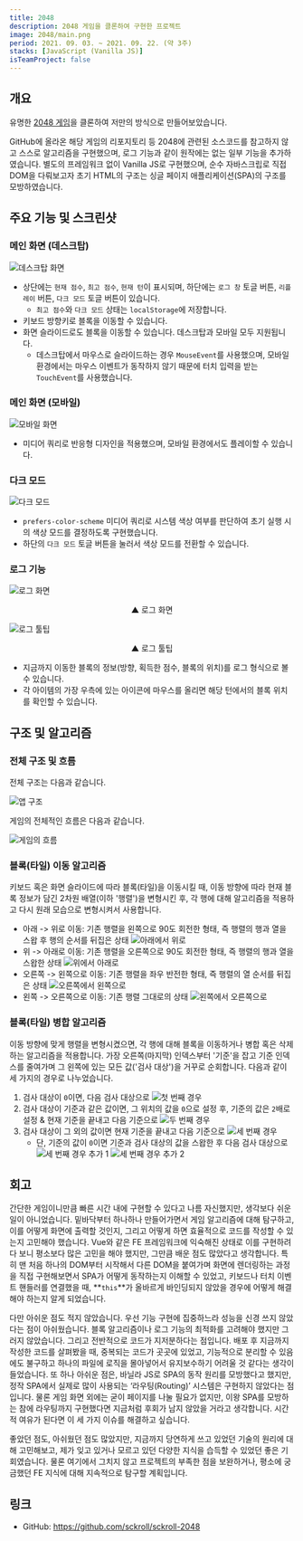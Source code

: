 ```yaml
---
title: 2048
description: 2048 게임을 클론하여 구현한 프로젝트
image: 2048/main.png
period: 2021. 09. 03. ~ 2021. 09. 22. (약 3주)
stacks: [JavaScript (Vanilla JS)]
isTeamProject: false
---
```


## 개요

유명한 [2048 게임](https://play2048.co/)을 클론하여 저만의 방식으로 만들어보았습니다.

GitHub에 올라온 해당 게임의 리포지토리 등 2048에 관련된 소스코드를 참고하지 않고 스스로 알고리즘을 구현했으며, 로그 기능과 같이 원작에는 없는 일부 기능을 추가하였습니다. 별도의 프레임워크 없이 Vanilla JS로 구현했으며, 순수 자바스크립로 직접 DOM을 다뤄보고자 초기 HTML의 구조는 싱글 페이지 애플리케이션(SPA)의 구조를 모방하였습니다.

## 주요 기능 및 스크린샷

### 메인 화면 (데스크탑)

![데스크탑 화면](/images/projects/2048/desktop.png)

- 상단에는 `현재 점수`, `최고 점수`, `현재 턴`이 표시되며, 하단에는 `로그 창` 토글 버튼, `리플레이` 버튼, `다크 모드` 토글 버튼이 있습니다.
    - `최고 점수`와 `다크 모드` 상태는 `localStorage`에 저장합니다.
- 키보드 방향키로 블록을 이동할 수 있습니다.
- 화면 슬라이드로도 블록을 이동할 수 있습니다. 데스크탑과 모바일 모두 지원됩니다.
    - 데스크탑에서 마우스로 슬라이드하는 경우 `MouseEvent`를 사용했으며, 모바일 환경에서는 마우스 이벤트가 동작하지 않기 때문에 터치 입력을 받는 `TouchEvent`를 사용했습니다.

### 메인 화면 (모바일)

![모바일 화면](/images/projects/2048/mobile.png)

- 미디어 쿼리로 반응형 디자인을 적용했으며, 모바일 환경에서도 플레이할 수 있습니다.

### 다크 모드

![다크 모드](/images/projects/2048/darkmode.png)

- `prefers-color-scheme` 미디어 쿼리로 시스템 색상 여부를 판단하여 초기 실행 시의 색상 모드를 결정하도록 구현했습니다.
- 하단의 `다크 모드` 토글 버튼을 눌러서 색상 모드를 전환할 수 있습니다.

### 로그 기능

![로그 화면](/images/projects/2048/log-1.png)
<p align="center">▲ 로그 화면</p>

![로그 툴팁](/images/projects/2048/log-2.png)
<p align="center">▲ 로그 툴팁</p>

- 지금까지 이동한 블록의 정보(방향, 획득한 점수, 블록의 위치)를 로그 형식으로 볼 수 있습니다.
- 각 아이템의 가장 우측에 있는 아이콘에 마우스를 올리면 해당 턴에서의 블록 위치를 확인할 수 있습니다.

## 구조 및 알고리즘

### 전체 구조 및 흐름

전체 구조는 다음과 같습니다.

![앱 구조](/images/projects/2048/structure.png)

게임의 전체적인 흐름은 다음과 같습니다.

![게임의 흐름](/images/projects/2048/flow.png)

### 블록(타일) 이동 알고리즘

키보드 혹은 화면 슬라이드에 따라 블록(타일)을 이동시킬 때, 이동 방향에 따라 현재 블록 정보가 담긴 2차원 배열(이하 '행렬')을 변형시킨 후, 각 행에 대해 알고리즘을 적용하고 다시 원래 모습으로 변형시켜서 사용합니다.

- 아래 -> 위로 이동: 기존 행렬을 왼쪽으로 90도 회전한 형태, 즉 행렬의 행과 열을 스왑 후 행의 순서를 뒤집은 상태
  ![아래에서 위로](/images/projects/2048/matrix-up.png)
- 위 -> 아래로 이동: 기존 행렬을 오른쪽으로 90도 회전한 형태, 즉 행렬의 행과 열을 스왑한 상태
  ![위에서 아래로](/images/projects/2048/matrix-down.png)
- 오른쪽 -> 왼쪽으로 이동: 기존 행렬을 좌우 반전한 형태, 즉 행렬의 열 순서를 뒤집은 상태
  ![오른쪽에서 왼쪽으로](/images/projects/2048/matrix-left.png)
- 왼쪽 -> 오른쪽으로 이동: 기존 행렬 그대로의 상태
  ![왼쪽에서 오른쪽으로](/images/projects/2048/matrix-right.png)

### 블록(타일) 병합 알고리즘

이동 방향에 맞게 행렬을 변형시켰으면, 각 행에 대해 블록을 이동하거나 병합 혹은 삭제하는 알고리즘을 적용합니다. 가장 오른쪽(마지막) 인덱스부터 '기준'을 잡고 기준 인덱스를 줄여가며 그 왼쪽에 있는 모든 값('검사 대상')을 거꾸로 순회합니다. 다음과 같이 세 가지의 경우로 나누었습니다.

1. 검사 대상이 `0`이면, 다음 검사 대상으로
   ![첫 번째 경우](/images/projects/2048/case-1.png)
2. 검사 대상이 기준과 같은 값이면, 그 위치의 값을 `0`으로 설정 후, 기준의 값은 `2`배로 설정 & 현재 기준을 끝내고 다음 기준으로
   ![두 번째 경우](/images/projects/2048/case-2.png)
3. 검사 대상이 그 외의 값이면 현재 기준을 끝내고 다음 기준으로
   ![세 번째 경우](/images/projects/2048/case-3.png)
   - 단, 기준의 값이 `0`이면 기준과 검사 대상의 값을 스왑한 후 다음 검사 대상으로
      ![세 번째 경우 추가 1](/images/projects/2048/case-3-1.png)
      ![세 번째 경우 추가 2](/images/projects/2048/case-3-2.png)

## 회고

간단한 게임이니만큼 빠른 시간 내에 구현할 수 있다고 나름 자신했지만, 생각보다 쉬운 일이 아니었습니다. 밑바닥부터 하나하나 만들어가면서 게임 알고리즘에 대해 탐구하고, 이를 어떻게 화면에 출력할 것인지, 그리고 어떻게 하면 효율적으로 코드를 작성할 수 있는지 고민해야 했습니다. Vue와 같은 FE 프레임워크에 익숙해진 상태로 이를 구현하려다 보니 평소보다 많은 고민을 해야 했지만, 그만큼 배운 점도 많았다고 생각합니다. 특히 맨 처음 하나의 DOM부터 시작해서 다른 DOM을 붙여가며 화면에 렌더링하는 과정을 직접 구현해보면서 SPA가 어떻게 동작하는지 이해할 수 있었고, 키보드나 터치 이벤트 핸들러를 연결했을 때, **`this`**가 올바르게 바인딩되지 않았을 경우에 어떻게 해결해야 하는지 알게 되었습니다.

다만 아쉬운 점도 적지 않았습니다. 우선 기능 구현에 집중하느라 성능을 신경 쓰지 않았다는 점이 아쉬웠습니다. 블록 알고리즘이나 로그 기능의 최적화를 고려해야 했지만 그러지 않았습니다. 그리고 전반적으로 코드가 지저분하다는 점입니다. 배포 후 지금까지 작성한 코드를 살펴봤을 때, 중복되는 코드가 곳곳에 있었고, 기능적으로 분리할 수 있음에도 불구하고 하나의 파일에 로직을 몰아넣어서 유지보수하기 어려울 것 같다는 생각이 들었습니다. 또 하나 아쉬운 점은, 바닐라 JS로 SPA의 동작 원리를 모방했다고 했지만, 정작 SPA에서 실제로 많이 사용되는 ‘라우팅(Routing)’ 시스템은 구현하지 않았다는 점입니다. 물론 게임 화면 외에는 굳이 페이지를 나눌 필요가 없지만, 이왕 SPA를 모방하는 참에 라우팅까지 구현했다면 지금처럼 후회가 남지 않았을 거라고 생각합니다. 시간적 여유가 된다면 이 세 가지 이슈를 해결하고 싶습니다.

좋았던 점도, 아쉬웠던 점도 많았지만, 지금까지 당연하게 쓰고 있었던 기술의 원리에 대해 고민해보고, 제가 잊고 있거나 모르고 있던 다양한 지식을 습득할 수 있었던 좋은 기회였습니다. 물론 여기에서 그치지 않고 프로젝트의 부족한 점을 보완하거나, 평소에 궁금했던 FE 지식에 대해 지속적으로 탐구할 계획입니다.

## 링크

- GitHub: https://github.com/sckroll/sckroll-2048
